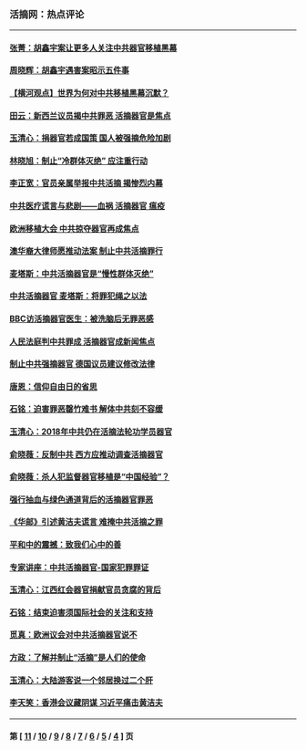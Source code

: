 ### 活摘网：热点评论
---
#### [张菁：胡鑫宇案让更多人关注中共器官移植黑幕](../../pages/nf5879/n13929073.md?02240430) 
#### [周晓辉：胡鑫宇遇害案昭示五件事](../../pages/nf5879/n13921870.md?02240430) 
#### [【横河观点】世界为何对中共移植黑幕沉默？](../../pages/nf5879/n13244249.md?02240430) 
#### [田云：新西兰议员揭中共罪恶 活摘器官是焦点](../../pages/nf5879/n13070629.md?02240430) 
#### [玉清心：捐器官若成国策 国人被强摘危险加剧](../../pages/nf5879/n12802713.md?02240430) 
#### [林晓旭：制止“冷群体灭绝” 应注重行动](../../pages/nf5879/n12779736.md?02240430) 
#### [李正宽：官员亲属举报中共活摘 揭惨烈内幕](../../pages/nf5879/n12684490.md?02240430) 
#### [中共医疗谎言与悲剧——血祸 活摘器官 瘟疫](../../pages/nf5879/n12372103.md?02240430) 
#### [欧洲移植大会 中共掠夺器官再成焦点](../../pages/nf5879/n11538883.md?02240430) 
#### [澳华裔大律师愿推动法案 制止中共活摘罪行](../../pages/nf5879/n11377039.md?02240430) 
#### [麦塔斯：中共活摘器官是“慢性群体灭绝”](../../pages/nf5879/n11350529.md?02240430) 
#### [中共活摘器官 麦塔斯：将罪犯绳之以法](../../pages/nf5879/n11347973.md?02240430) 
#### [BBC访活摘器官医生：被洗脑后无罪恶感](../../pages/nf5879/n11335935.md?02240430) 
#### [人民法庭判中共罪成 活摘器官成新闻焦点](../../pages/nf5879/n11331578.md?02240430) 
#### [制止中共强摘器官 德国议员建议修改法律](../../pages/nf5879/n11249451.md?02240430) 
#### [唐恩：信仰自由日的省思](../../pages/nf5879/n11003525.md?02240430) 
#### [石铭：迫害罪恶罄竹难书  解体中共刻不容缓](../../pages/nf5879/n10942855.md?02240430) 
#### [玉清心：2018年中共仍在活摘法轮功学员器官](../../pages/nf5879/n10914646.md?02240430) 
#### [俞晓薇：反制中共 西方应推动调查活摘器官](../../pages/nf5879/n10794671.md?02240430) 
#### [俞晓薇：杀人犯监督器官移植是“中国经验”？](../../pages/nf5879/n10466427.md?02240430) 
#### [强行抽血与绿色通道背后的活摘器官罪恶](../../pages/nf5879/n10004708.md?02240430) 
#### [《华邮》引述黄洁夫谎言 难掩中共活摘之罪](../../pages/nf5879/n9642309.md?02240430) 
#### [平和中的震撼：致我们心中的善](../../pages/nf5879/n9021123.md?02240430) 
#### [专家讲座：中共活摘器官-国家犯罪罪证](../../pages/nf5879/n8828153.md?02240430) 
#### [玉清心：江西红会器官捐献官员贪腐的背后](../../pages/nf5879/n8522122.md?02240430) 
#### [石铭：结束迫害须国际社会的关注和支持](../../pages/nf5879/n8443497.md?02240430) 
#### [觅真：欧洲议会对中共活摘器官说不](../../pages/nf5879/n8337486.md?02240430) 
#### [方政：了解并制止“活摘”是人们的使命](../../pages/nf5879/n8329214.md?02240430) 
#### [玉清心：大陆游客说一个邻居换过二个肝](../../pages/nf5879/n8291404.md?02240430) 
#### [李天笑：香港会议藏阴谋 习近平痛击黄洁夫](../../pages/nf5879/n8241459.md?02240430) 

---
#### 第 [ [11](./11.md?02240430) / [10](./10.md?02240430) / [9](./9.md?02240430) / [8](./8.md?02240430) / [7](./7.md?02240430) / [6](./6.md?02240430) / [5](./5.md?02240430) / [4](./4.md?02240430) ] 页
